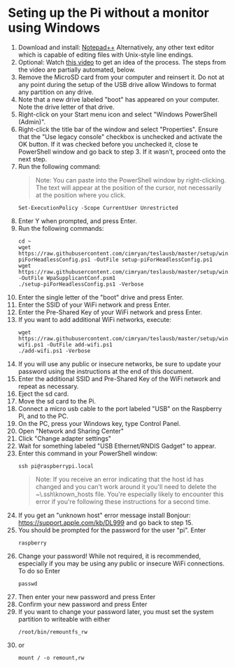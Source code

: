 # Seting up the Pi without a monitor using Windows
1. Download and install: [Notepad++](https://notepad-plus-plus.org/) Alternatively, any other text editor which is capable of editing files with Unix-style line endings.
1. Optional: Watch [this video](https://www.youtube.com/watch?v=xj3MPmJhAPU) to get an idea of the process. The steps from the video are partially automated, below.
1. Remove the MicroSD card from your computer and reinsert it. Do not at any point during the setup of the USB drive allow Windows to format any partition on any drive.
1. Note that a new drive labeled "boot" has appeared on your computer. Note the drive letter of that drive.
1. Right-click on your Start menu icon and select "Windows PowerShell (Admin)".
1. Right-click the title bar of the window and select "Properties". Ensure that the "Use legacy console" checkbox is unchecked and activate the OK button. If it was checked before you unchecked it, close te PowerShell window and go back to step 3. If it wasn't, proceed onto the next step.
1. Run the following command:
    > Note: You can paste into the PowerShell window by right-clicking. The text will appear at the position of the cursor, not necessarily at the position where you click.
    ```
    Set-ExecutionPolicy -Scope CurrentUser Unrestricted
    ```
1. Enter Y when prompted, and press Enter.
1. Run the following commands:
    ```
    cd ~
    wget https://raw.githubusercontent.com/cimryan/teslausb/master/setup/windows/setup-piForHeadlessConfig.ps1 -OutFile setup-piForHeadlessConfig.ps1
    wget https://raw.githubusercontent.com/cimryan/teslausb/master/setup/windows/WpaSupplicantConf.psm1 -OutFile WpaSupplicantConf.psm1
    ./setup-piForHeadlessConfig.ps1 -Verbose
    ```
1. Enter the single letter of the "boot" drive and press Enter.
1. Enter the SSID of your WiFi network and press Enter.
1. Enter the Pre-Shared Key of your WiFi network and press Enter.
1. If you want to add additional WiFi networks, execute:
    ```
    wget https://raw.githubusercontent.com/cimryan/teslausb/master/setup/windows/add-wifi.ps1 -OutFile add-wifi.ps1
    ./add-wifi.ps1 -Verbose
    ```
1. If you will use any public or insecure networks, be sure to update your password using the instructions at the end of this document.
1. Enter the additional SSID and Pre-Shared Key of the WiFi network and repeat as necessary.
1. Eject the sd card.
1. Move the sd card to the Pi.
1. Connect a micro usb cable to the port labeled "USB" on the Raspberry Pi, and to the PC.
1. On the PC, press your Windows key, type Control Panel.
1. Open "Network and Sharing Center"
1. Click "Change adapter settings"
1. Wait for something labeled "USB Ethernet/RNDIS Gadget" to appear.
1. Enter this command in your PowerShell window:
    ```
    ssh pi@raspberrypi.local
    ```
    > Note: If you receive an error indicating that the host id has changed and you can't work around it you'll need to delete the ~\\.ssh\known_hosts file. You're especially likely to encounter this error if you're following these instructions for a second time.
1. If you get an "unknown host" error message install Bonjour: https://support.apple.com/kb/DL999 and go back to step 15.
1. You should be prompted for the password for the user "pi". Enter
    ```
    raspberry
    ```
1. Change your password! While not required, it is recommended, especially if you may be using any public or insecure WiFi connections.  To do so Enter
    ```
    passwd
    ```
1. Then enter your new password and press Enter
1. Confirm your new password and press Enter
1. If you want to change your password later, you must set the system partition to writeable with either
    ```
    /root/bin/remountfs_rw
    ```
1. or
    ```
    mount / -o remount,rw
    ```
